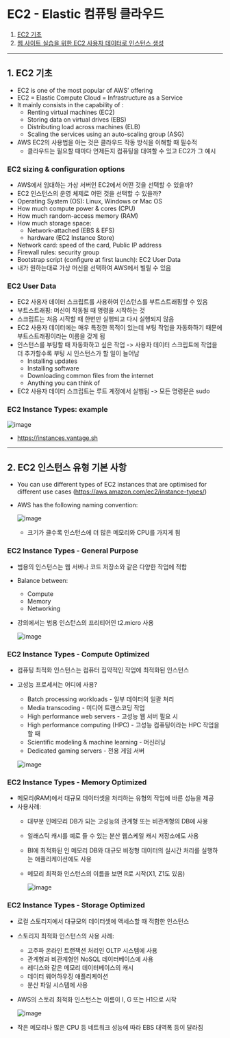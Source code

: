 # EC2 - Elastic 컴퓨팅 클라우드

1. [EC2 기초](#1-EC2-기초)
2. [웹 사이트 실습을 위한 EC2 사용자 데이터로 인스턴스 생성](#2-웹-사이트-실습을-위한-EC2-사용자-데이터로-인스턴스-생성)

---

## 1. EC2 기초
- EC2 is one of the most popular of AWS’ offering
- EC2 = Elastic Compute Cloud = Infrastructure as a Service
- It mainly consists in the capability of :
  - Renting virtual machines (EC2)
  - Storing data on virtual drives (EBS)
  - Distributing load across machines (ELB)
  - Scaling the services using an auto-scaling group (ASG)
- AWS EC2의 사용법을 아는 것은 클라우드 작동 방식을 이해할 때 필수적
  - 클라우드는 필요할 때마다 언제든지 컴퓨팅을 대여할 수 있고 EC2가 그 예시

### EC2 sizing & configuration options
- AWS에서 임대하는 가상 서버인 EC2에서 어떤 것을 선택할 수 있을까?
- EC2 인스턴스의 운영 체제로 어떤 것을 선택할 수 있을까?
- Operating System (OS): Linux, Windows or Mac OS
- How much compute power & cores (CPU)
- How much random-access memory (RAM)
- How much storage space:
  - Network-attached (EBS & EFS)
  - hardware (EC2 Instance Store)
- Network card: speed of the card, Public IP address
- Firewall rules: security group
- Bootstrap script (configure at first launch): EC2 User Data
- 내가 원하는대로 가상 머신을 선택하여 AWS에서 빌릴 수 있음

### EC2 User Data
- EC2 사용자 데이터 스크립트를 사용하여 인스턴스를 부트스트래핑할 수 있음
- 부트스트래핑: 머신이 작동될 때 명령을 시작하는 것
- 스크립트는 처음 시작할 때 한번만 실행되고 다시 실행되지 않음
- EC2 사용자 데이터에는 매우 특정한 목적이 있는데 부팅 작업을 자동화하기 때문에 부트스트래핑이라는 이름을 갖게 됨
- 인스턴스를 부팅할 때 자동화하고 싶은 작업 -> 사용자 데이터 스크립트에 작업을 더 추가할수록 부팅 시 인스턴스가 할 일이 늘어남
  - Installing updates
  - Installing software
  - Downloading common files from the internet
  - Anything you can think of
- EC2 사용자 데이터 스크립트는 루트 계정에서 실행됨 -> 모든 명령문은 sudo

###  EC2 Instance Types: example

![image](https://github.com/seonwook97/Certificate/assets/92377162/c2449066-57d1-44ff-a517-e6d168a3b6c6)
- https://instances.vantage.sh

---

## 2. EC2 인스턴스 유형 기본 사항
- You can use different types of EC2 instances that are optimised for different use cases (https://aws.amazon.com/ec2/instance-types/)
- AWS has the following naming convention:

  ![image](https://github.com/seonwook97/Certificate/assets/92377162/523eddaa-8cd2-4114-a332-afb64c578c25)
  - 크기가 클수록 인스턴스에 더 많은 메모리와 CPU를 가지게 됨

### EC2 Instance Types - General Purpose
- 범용의 인스턴스는 웹 서버나 코드 저장소와 같은 다양한 작업에 적합
- Balance between:
  - Compute
  - Memory
  - Networking
- 강의에서는 범용 인스턴스의 프리티어인 t2.micro 사용

  ![image](https://github.com/seonwook97/Certificate/assets/92377162/6baf4541-f2f0-464d-bd84-5f4db80e814b)

### EC2 Instance Types - Compute Optimized
- 컴퓨팅 최적화 인스턴스는 컴퓨터 집약적인 작업에 최적화된 인스턴스
- 고성능 프로세서는 어디에 사용?
  - Batch processing workloads - 일부 데이터의 일괄 처리
  - Media transcoding - 미디어 트랜스코딩 작업
  - High performance web servers - 고성능 웹 서버 필요 시
  - High performance computing (HPC) - 고성능 컴퓨팅이라는 HPC 작업을 할 때
  - Scientific modeling & machine learning - 머신러닝
  - Dedicated gaming servers - 전용 게임 서버      

  ![image](https://github.com/seonwook97/Certificate/assets/92377162/04f25d11-7a8c-4f9f-b688-8842c2ae1dc6)

### EC2 Instance Types - Memory Optimized
- 메모리(RAM)에서 대규모 데이터셋을 처리하는 유형의 작업에 바른 성능을 제공
- 사용사례:
  - 대부분 인메모리 DB가 되는 고성능의 관계형 또는 비관계형의 DB에 사용
  - 일래스틱 캐시를 예로 들 수 있는 분산 웹스케일 캐시 저장소에도 사용
  - BI에 최적화된 인 메모리 DB와 대규모 비정형 데이터의 실시간 처리를 실행하는 애플리케이션에도 사용
  - 메모리 최적화 인스턴스의 이름을 보면 R로 시작(X1, Z1도 있음)

    ![image](https://github.com/seonwook97/Certificate/assets/92377162/46cc1eee-69b3-444d-9440-30d1d8eb95b5)

### EC2 Instance Types - Storage Optimized
- 로컬 스토리지에서 대규모의 데이터셋에 액세스할 때 적합한 인스턴스
- 스토리지 최적화 인스턴스의 사용 사례:
  - 고주파 온라인 트랜잭션 처리인 OLTP 시스템에 사용
  - 관계형과 비관계형인 NoSQL 데이터베이스에 사용
  - 레디스와 같은 메모리 데이터베이스의 캐시
  - 데이터 웨어하우징 애플리케이션
  - 분산 파일 시스템에 사용
- AWS의 스토리 최적화 인스턴스는 이름이 I, G 또는 H1으로 시작

  ![image](https://github.com/seonwook97/Certificate/assets/92377162/257652c6-86ac-487f-9713-5e1eea2672fc)

- 작은 메모리나 많은 CPU 등 네트워크 성능에 따라 EBS 대역폭 등이 달라짐
